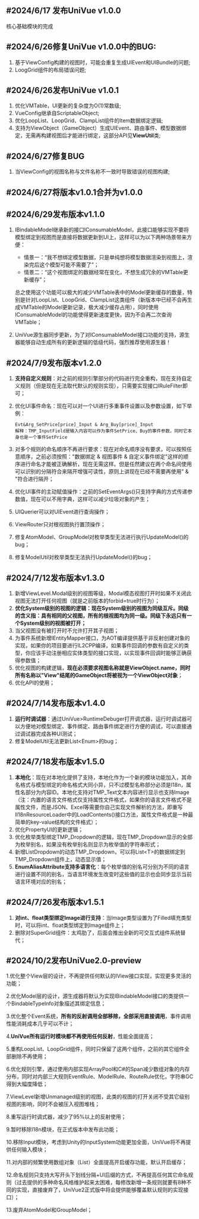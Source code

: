## **#2024/6/17 发布UniVue v1.0.0**

核心基础模块的完成



## **#2024/6/26修复UniVue v1.0.0中的BUG:** 

1. 基于ViewConfig构建的视图时，可能会重复生成UIEvent和UIBundle的问题;
2. LoogGrid组件的布局错误问题;



## **#2024/6/26发布UniVue v1.0.1**

1. 优化VMTable，UI更新的复杂度为O(1)常数级;
2. VueConfig继承自ScriptableObject;
3. 优化LoopList、LoopGrid、ClampList组件的Item数据绑定逻辑;
4. 支持为ViewObject（GameObject）生成UIEvent、路由事件、模型数据绑定，无需再构建视图后才能进行绑定，这部分API见**ViewUtil**类;



## **#2024/6/27修复BUG**

1. 当ViewConfig的视图名称与文件名称不一致时导致错误的视图构建;



## **#2024/6/27将版本v1.0.1合并为v1.0.0**



## **#2024/6/29发布版本v1.1.0**

1. IBindableModel继承新的接口IConsumableModel，此接口能够实现不要将模型绑定到视图而是直接将数据更新到UI上，这样可以为以下两种场景带来方便：	

   - 情景一：“我不想绑定模型数据，只是单纯想将模型数据渲染到视图上，渲染完后这个模型可能不需要了”；
   - 情景二：“这个视图绑定的数据经常在变化，不想生成冗余的VMTable更新缓存”；

   总之使用这个功能可以极大的减少VMTable表中的Model更新缓存的数量，特别是针对LoopList、LoopGrid、ClampList这类组件（新版本中已经不会再生成VMTable的Model更新记录，极大减少缓存占用），同时使用IConsumableModel的功能使得更新速度更快，因为不会再二次查询VMTable；

2. UniVue源生器同步更新，为了对IConsumableModel接口功能的支持，源生器能够自动生成所有的更新逻辑的低级代码，强烈推荐使用源生器！



## **#2024/7/9发布版本v1.2.0**

1. **支持自定义规则**：对之前的规则引擎部分的代码进行完全重构，现在支持自定义规则（但是现在无法取代默认的规则实现），只需要实现接口IRuleFilter即可；

2. 优化UI事件命名：现在可以对一个UI进行多重事件设置以及参数设置，如下举例：

   ```
   Evt&Arg_SetPrice[price]_Input & Arg_Buy[price]_Input
   解释：TMP_InputField是输入内容可以作为事件SetPrice、Buy的事件参数，同时它本身也是一个事件SetPrice
   ```

3. 对多个规则的命名顺序不再进行要求：现在对命名顺序没有要求，可以按照任意顺序，之前必须按照："数据绑定 &amp; 视图事件 &amp; 自定义事件绑定"这样的顺序进行命名才能被正确解析，现在无需这样。但是任然建议在两个命名间使用可以识别的分隔符合来隔开增强可读性，原则上讲现在已经不需要再使用" & "符合进行隔开；

4. 优化UI事件的主动赋值操作：之前的SetEventArgs()只支持字典的方式传递参数值，现在可以不用字典，这样可以减少垃圾对象的产生；

5. UIQuerier可以对UIEvent进行查询操作；

6. ViewRouter只对根视图执行置顶操作；

7. 修复AtomModel、GroupModel对枚举类型无法进行执行UpdateModel()的bug；

8. 修复ModelUtil对枚举类型无法执行UpdateModel()的bug；



## **#2024/7/12发布版本v1.3.0**

1. 新增ViewLevel.Modal级别的视图等级，Modal模态视图打开时如果不关闭此视图无法打开任何视图（就是之前版本的forbid=true时行为）；
2. **优化System级别的视图的逻辑：现在System级别的视图为同级互斥。同级的含义指：具有相同的父视图，所有的根视图均为同一级。同级下永远只有一个System级别的视图被打开；**
3. 当父视图没有被打开时不允许打开其子视图；
4. 为事件系统新增IEntityMapper接口，为AOT编译提供基于非反射创建对象的实现，如果你的项目要进行IL2CPP编译，如果事件回调的参数有自定义的类型，你应该手动注册相应实体类型的接口实现，以实现事件回调时能够正确获得参数值；
5. 优化视图的构建逻辑，**现在必须要求视图名称就是ViewObject.name，同时所有名称以"View"结尾的GameObject将被视为一个ViewObject对象**；
6. 优化API的使用；



## #2024/7/14发布版本v1.4.0

1. **运行时调试器**：通过UniVue>RuntimeDebuger打开调式器，运行时调试器可以方便地对模型绑定、事件绑定、路由事件绑定进行方便的调试，可以直接通过调试器完成各种UI测试；
2. 修复ModelUtil无法更新List&lt;Enum&gt;的bug；



## #2024/7/18发布版本v1.5.0

1. **本地化**：现在对本地化提供了支持，本地化作为一个新的模块功能加入，其命名格式与模型绑定的命名格式大同小异，只不过模型名称部分必须是I18n，属性名部分为内容ID。本地化支持对TMP_Text文本内容进行显示也支持Image（注：内置的语言文件格式仅支持属性文件格式，如果你的语言文件格式不是属性文件，而是JSON、Excel等需要你自己实现文件解析的方法，即重写II18nResourceLoader中的LoadContents()接口方法，属性文件格式是一种最简单的key-value结构的文件格式）；
2. 优化PropertyUI的更新逻辑；
3. 优化枚举类型绑定TMP_Dropdown的逻辑，现在TMP_Dropdown显示的全部为枚举别名，如果没有枚举别名则显示为枚举值的字符串形式；
4. 新增ListDropdown的动态TMP_Dropdown，可以将List&lt;T&gt;的数据绑定到TMP_Dropdown组件上，动态显示值；
5. **EnumAliasAttribute支持多语言化**：每个枚举值的别名可分别为不同的语言进行设置不同的别名，当语言环境发生改变时这些值的显示也会同步显示当前语言环境对应的别名；



## #2024/7/26发布版本v1.5.1

1. **对int、float类型绑定Image进行支持**：当Image类型设置为了Filled填充类型时，可以将int、float类型绑定到Image组件上；
2. 删除对SuperGrid组件：太鸡肋了，后面会推出全新的可交互式组件系统替代；



## #2024/10/2发布UniVue2.0-preview

1.优化整个View层的设计，不再提供任何默认的IView接口实现，实现更多灵活的功能；

2.优化Model层的设计，源生成器将默认为实现IBindableModel接口的类提供一个BindableTypeInfo对象描述其绑定信息；

3.优化整个Event系统，**所有的反射调用全部移除，全部采用直接调用**，事件调用性能消耗成本几乎可以不计；

4.**UniVue所有运行时模块都不再使用任何反射**，性能全面提高；

5.重构LoopList、LoopGrid组件，同时只保留了这两个组件，之前的其它组件全部删除不再使用；

6.优化规则引擎，通过使用内部实现ArrayPool和C#的Span减少数组对象的内存分布，同时对内部三大规则EventRule、ModelRule、RouteRule优化，字符串GC得到大幅度降低；

7.ViewLevel新增Unmanaged级别的视图，此类的视图的打开关闭不受其它级别视图的影响，同时不会被压入视图堆栈；

8.重写运行时调式器，减少了95%以上的反射使用；

9.暂时移除I18n模块，在正式版本中发布此功能；

10.移除Input模块，考虑到Unity的InputSystem功能更加全面，UniVue将不再提供任何输入模块；

11.对内部的频繁使用数组对象（List）全面提高开启缓存功能，默认开启缓存；

12.命名规则只支持大写开头下划线分隔+UI后缀的方式，不再提高任何其它命名规则（过去提供的多种命名风格维护起来太困难，每修改新增一条规则就要有8种不同的实现，直接废弃了，UniVue2正式版中将会提供能够覆盖默认规则的实现接口）；

13.废弃AtomModel和GroupModel；